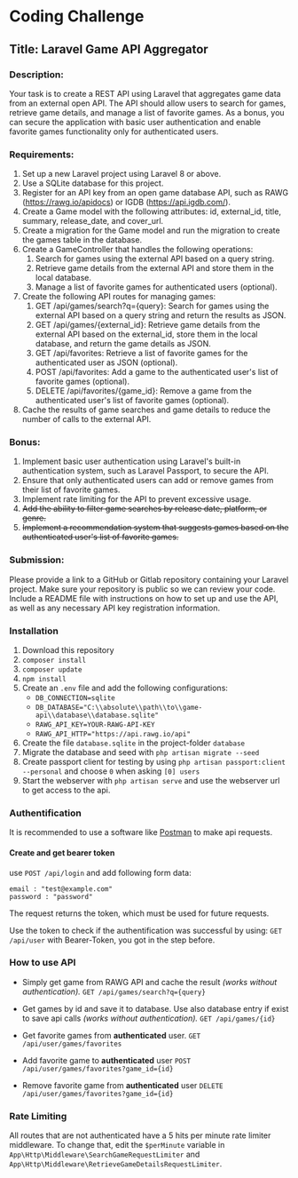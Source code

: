 # Coding Challenge

## Title: Laravel Game API Aggregator

### Description:

Your task is to create a REST API using Laravel that aggregates game data from an external open API. The API should allow users to search for games, retrieve game details, and manage a list of favorite games. As a bonus, you can secure the application with basic user authentication and enable favorite games functionality only for authenticated users.

### Requirements:

1. Set up a new Laravel project using Laravel 8 or above.
2. Use a SQLite database for this project.
3. Register for an API key from an open game database API, such as RAWG (https://rawg.io/apidocs) or IGDB (https://api.igdb.com/).
4. Create a Game model with the following attributes: id, external_id, title, summary, release_date, and cover_url.
5. Create a migration for the Game model and run the migration to create the games table in the database.
6. Create a GameController that handles the following operations:
    1. Search for games using the external API based on a query string.
    2. Retrieve game details from the external API and store them in the local database.
    3. Manage a list of favorite games for authenticated users (optional).
7. Create the following API routes for managing games:
    1. GET /api/games/search?q={query}: Search for games using the external API based on a query string and return the results as JSON.
    2. GET /api/games/{external_id}: Retrieve game details from the external API based on the external_id, store them in the local database, and return the game details as JSON.
    3. GET /api/favorites: Retrieve a list of favorite games for the authenticated user as JSON (optional).
    4. POST /api/favorites: Add a game to the authenticated user's list of favorite games (optional).
    5. DELETE /api/favorites/{game_id}: Remove a game from the authenticated user's list of favorite games (optional).
8. Cache the results of game searches and game details to reduce the number of calls to the external API.

### Bonus:

1. Implement basic user authentication using Laravel's built-in authentication system, such as Laravel Passport, to secure the API.
2. Ensure that only authenticated users can add or remove games from their list of favorite games.
3. Implement rate limiting for the API to prevent excessive usage.
4. ~~Add the ability to filter game searches by release date, platform, or genre.~~
5. ~~Implement a recommendation system that suggests games based on the authenticated user's list of favorite games.~~

### Submission:

Please provide a link to a GitHub or Gitlab repository containing your Laravel project. Make sure your repository is public so we can review your code. Include a README file with instructions on how to set up and use the API, as well as any necessary API key registration information.

### Installation

1. Download this repository
2. `composer install`
3. `composer update`
4. `npm install`
5. Create an `.env` file and add the following configurations:
	- `DB_CONNECTION=sqlite`
	- `DB_DATABASE="C:\\absolute\\path\\to\\game-api\\database\\database.sqlite"`
	- `RAWG_API_KEY=YOUR-RAWG-API-KEY`
	- `RAWG_API_HTTP="https://api.rawg.io/api"`
6. Create the file `database.sqlite` in the project-folder `database`
7. Migrate the database and seed with `php artisan migrate --seed` 
8. Create passport client for testing by using `php artisan passport:client --personal` and choose `0` when asking `[0] users`
9. Start the webserver with `php artisan serve` and use the webserver url to get access to the api.

### Authentification
It is recommended to use a software like [Postman](https://www.postman.com/) to make api requests.

####  Create and get bearer token
use `POST /api/login` and add following form data:
```
email : "test@example.com"
password : "password"
```
The request returns the token, which must be used for future requests.

Use the token to check if the authentification was successful by using:
`GET /api/user` with Bearer-Token, you got in the step before.

### How to use API

- Simply get game from RAWG API and cache the result *(works without authentication).* 
`GET /api/games/search?q={query}`

- Get games by id and save it to database. Use also database entry if exist to save api calls *(works without authentication).*
`GET /api/games/{id}`

- Get favorite games from **authenticated** user.
`GET /api/user/games/favorites`

- Add favorite game to **authenticated** user
`POST /api/user/games/favorites?game_id={id}`

- Remove favorite game from **authenticated** user
`DELETE /api/user/games/favorites?game_id={id}`

### Rate Limiting
All routes that are not authenticated have a 5 hits per minute rate limiter middleware. To change that, edit the `$perMinute` variable in `App\Http\Middleware\SearchGameRequestLimiter` and `App\Http\Middleware\RetrieveGameDetailsRequestLimiter`.
